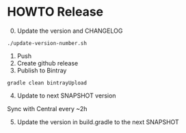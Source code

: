 # HOWTO Release

0. Update the version and CHANGELOG
```
./update-version-number.sh
```
1. Push
2. Create github release
3. Publish to Bintray
```
gradle clean bintrayUpload
```
4. Update to next SNAPSHOT version

Sync with Central every ~2h

5. Update the version in build.gradle to the next SNAPSHOT